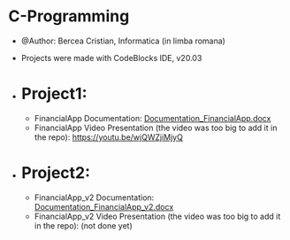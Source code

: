 # C-Programming
- @Author: Bercea Cristian, Informatica (in limba romana)
- Projects were made with CodeBlocks IDE, v20.03
  
- # Project1:
  - FinancialApp Documentation: [Documentation_FinancialApp.docx](https://github.com/cristibercea/C-Programming/files/13323597/Documentation_FinancialApp.docx)
  - FinancialApp Video Presentation (the video was too big to add it in the repo): https://youtu.be/wjQWZjiMjyQ
- # Project2:
  - FinancialApp_v2 Documentation: [Documentation_FinancialApp_v2.docx](https://github.com/cristibercea/C-Programming/files/13841736/Documentation_FinancialApp_v2.docx)
  - FinancialApp_v2 Video Presentation (the video was too big to add it in the repo): (not done yet)

